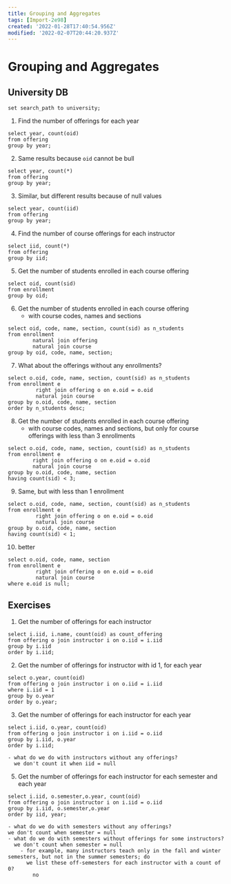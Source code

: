 ```yaml
---
title: Grouping and Aggregates
tags: [Import-2e98]
created: '2022-01-28T17:40:54.956Z'
modified: '2022-02-07T20:44:20.937Z'
---
```


# Grouping and Aggregates

## University DB

```postgresql
set search_path to university;
```

1. Find the number of offerings for each year
```postgresql
select year, count(oid)
from offering
group by year;
```

2. Same results because `oid` cannot be bull
```postgresql
select year, count(*)
from offering
group by year;
```

3. Similar, but different results because of null values
```postgresql
select year, count(iid)
from offering
group by year;
```

4. Find the number of course offerings for each instructor
```postgresql
select iid, count(*)
from offering
group by iid;
```

5. Get the number of students enrolled in each course offering
```postgresql
select oid, count(sid)
from enrollment
group by oid;
```

6. Get the number of students enrolled in each course offering
   - with course codes, names and sections
```postgresql
select oid, code, name, section, count(sid) as n_students
from enrollment
        natural join offering
        natural join course
group by oid, code, name, section;
```

7. What about the offerings without any enrollments?
```postgresql
select o.oid, code, name, section, count(sid) as n_students
from enrollment e
         right join offering o on e.oid = o.oid
         natural join course
group by o.oid, code, name, section
order by n_students desc;
```

8. Get the number of students enrolled in each course offering
   - with course codes, names and sections, but only for course offerings with less than 3 enrollments
```postgresql
select o.oid, code, name, section, count(sid) as n_students
from enrollment e
        right join offering o on e.oid = o.oid
        natural join course
group by o.oid, code, name, section
having count(sid) < 3;
```

9. Same, but with less than 1 enrollment
```postgresql
select o.oid, code, name, section, count(sid) as n_students
from enrollment e
         right join offering o on e.oid = o.oid
         natural join course
group by o.oid, code, name, section
having count(sid) < 1;
```

10. better
```postgresql
select o.oid, code, name, section
from enrollment e
         right join offering o on e.oid = o.oid
         natural join course
where e.oid is null;
```

## Exercises

1. Get the number of offerings for each instructor
```postgresql
select i.iid, i.name, count(oid) as count_offering
from offering o join instructor i on o.iid = i.iid
group by i.iid
order by i.iid;

```
2. Get the number of offerings for instructor with id 1, for each year
```postgresql
select o.year, count(oid)
from offering o join instructor i on o.iid = i.iid
where i.iid = 1
group by o.year
order by o.year;
```
3. Get the number of offerings for each instructor for each year
```postgresql
select i.iid, o.year, count(oid)
from offering o join instructor i on i.iid = o.iid
group by i.iid, o.year
order by i.iid;
```
    - what do we do with instructors without any offerings?
      we don't count it when iid = null
5. Get the number of offerings for each instructor for each semester and each year
```postgresql
select i.iid, o.semester,o.year, count(oid)
from offering o join instructor i on i.iid = o.iid
group by i.iid, o.semester,o.year
order by iid, year;
```
    - what do we do with semesters without any offerings?
    we don't count when semester = null 
    - what do we do with semesters without offerings for some instructors?
      we don't count when semester = null
        - for example, many instructors teach only in the fall and winter semesters, but not in the summer semesters; do
          we list these off-semesters for each instructor with a count of 0?
            no
